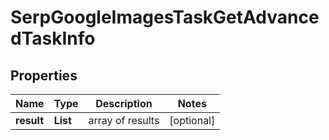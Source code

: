 # SerpGoogleImagesTaskGetAdvancedTaskInfo


## Properties

| Name | Type | Description | Notes |
|------------ | ------------- | ------------- | -------------|
**result** | **List<SerpGoogleImagesTaskGetAdvancedResultInfo>** | array of results |[optional]|